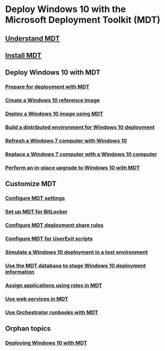 # Deploy Windows 10 with the Microsoft Deployment Toolkit (MDT)
## [Understand MDT](get-started-with-the-microsoft-deployment-toolkit.md)
## [Install MDT](install-mdt.md)

## Deploy Windows 10 with MDT
### [Prepare for deployment with MDT](prepare-for-windows-deployment-with-mdt.md)
### [Create a Windows 10 reference image](create-a-windows-10-reference-image.md)
### [Deploy a Windows 10 image using MDT](deploy-a-windows-10-image-using-mdt.md)
### [Build a distributed environment for Windows 10 deployment](build-a-distributed-environment-for-windows-10-deployment.md)
### [Refresh a Windows 7 computer with Windows 10](refresh-a-windows-7-computer-with-windows-10.md)
### [Replace a Windows 7 computer with a Windows 10 computer](replace-a-windows-7-computer-with-a-windows-10-computer.md)
### [Perform an in-place upgrade to Windows 10 with MDT](upgrade-to-windows-10-with-the-microsoft-deployment-toolkit.md)

## Customize MDT
### [Configure MDT settings](configure-mdt-settings.md)
### [Set up MDT for BitLocker](set-up-mdt-for-bitlocker.md)
### [Configure MDT deployment share rules](configure-mdt-deployment-share-rules.md)
### [Configure MDT for UserExit scripts](configure-mdt-for-userexit-scripts.md)
### [Simulate a Windows 10 deployment in a test environment](simulate-a-windows-10-deployment-in-a-test-environment.md)
### [Use the MDT database to stage Windows 10 deployment information](use-the-mdt-database-to-stage-windows-10-deployment-information.md)
### [Assign applications using roles in MDT](assign-applications-using-roles-in-mdt.md)
### [Use web services in MDT](use-web-services-in-mdt.md)
### [Use Orchestrator runbooks with MDT](use-orchestrator-runbooks-with-mdt.md)

## Orphan topics
### [Deploying Windows 10 with MDT](deploy-windows-10-with-the-microsoft-deployment-toolkit.md)